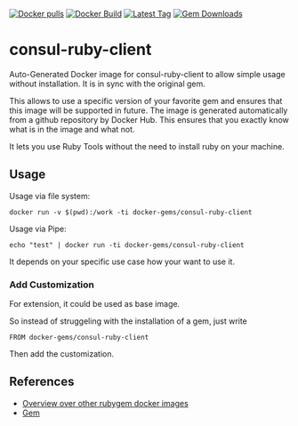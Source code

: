 [![Docker pulls](https://img.shields.io/docker/pulls/rubygem/consul-ruby-client.svg)](https://hub.docker.com/r/rubygem/consul-ruby-client/)
[![Docker Build](https://img.shields.io/docker/automated/rubygem/consul-ruby-client.svg)](https://hub.docker.com/r/rubygem/consul-ruby-client/)
[![Latest Tag](https://img.shields.io/github/tag/docker-rubygem/consul-ruby-client.svg)](https://hub.docker.com/r/rubygem/consul-ruby-client/)
[![Gem Downloads](https://img.shields.io/gem/dt/consul-ruby-client.svg)](https://rubygems.org/gems/consul-ruby-client/)
# consul-ruby-client

Auto-Generated Docker image for consul-ruby-client to allow simple usage without installation.
It is in sync with the original gem.

This allows to use a specific version of your favorite gem and ensures that this image will be supported in future.
The image is generated automatically from a github repository by Docker Hub.
This ensures that you exactly know what is in the image and what not.

It lets you use Ruby Tools without the need to install ruby on your machine.

## Usage

Usage via file system:

`docker run -v $(pwd):/work -ti docker-gems/consul-ruby-client`

Usage via Pipe:

`echo "test" | docker run -ti docker-gems/consul-ruby-client`

It depends on your specific use case how your want to use it.

### Add Customization

For extension, it could be used as base image.

So instead of struggeling with the installation of a gem, just write

`FROM docker-gems/consul-ruby-client`

Then add the customization.

## References

 - [Overview over other rubygem docker images](https://github.com/thinkbot/docker-rubygem)
 - [Gem](https://rubygems.org/gems/consul-ruby-client/)
